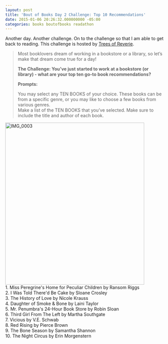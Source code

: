 ```yaml
---
layout: post
title: 'Bout of Books Day 2 Challenge: Top 10 Recommendations'
date: 2015-01-06 20:26:32.000000000 -05:00
categories: books boutofbooks readathon
---
```

<p>Another day. Another challenge. On to the challenge so that I am able to get back to reading. This challenge is hosted by <a href="http://treesofreverie.com/post/107288766633/bout-of-books-12-challenge-top-10-recommendations">Trees of Reverie</a>.</p>
<blockquote><p>Most booklovers dream of working in a bookstore or a library, so let’s make that dream come true for a day!</p>
<p><strong>The Challenge: You’ve just started to work at a bookstore (or library) - what are your top ten go-to book recommendations?</strong></p>
<p><strong>Prompts:</strong></p>
<p>You may select any TEN BOOKS of your choice. These books can be from a specific genre, or you may like to choose a few books from various genres.<br />
Make a list of the TEN BOOKS that you’ve selected. Make sure to include the title and author of each book.</p></blockquote>
<img class="  wp-image-2747 aligncenter" src="https://s3.amazonaws.com/f.cl.ly/items/2E3v2U151r0Z1y103N0q/FullSizeRender%205.jpg" alt="IMG_0003" width="439" height="511" /><br>
1. Miss Peregrine's Home for Peculiar Children by Ransom Riggs<br />
2. I Was Told There'd Be Cake by Sloane Crosley<br />
3. The History of Love by Nicole Krauss<br />
4. Daughter of Smoke &amp; Bone by Laini Taylor<br />
5. Mr. Penumbra's 24-Hour Book Store by Robin Sloan<br />
6. Third Girl From The Left by Martha Southgate<br />
7. Vicious by V.E. Schwab<br />
8. Red Rising by Pierce Brown<br />
9. The Bone Season by Samantha Shannon<br />
10. The Night Circus by Erin Morgenstern</p>
